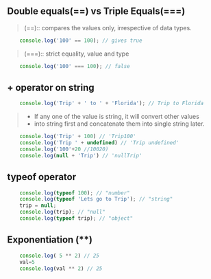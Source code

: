 ## Double equals(==) vs Triple Equals(===)

> (==):: compares the values only, irrespective of data types.
```javascript
    console.log('100' == 100); // gives true
```
> (===):: strict equality, value and type
```javascript 
    console.log('100' === 100); // false
```
## + operator on string
```javascript
    console.log('Trip' + ' to ' + 'Florida'); // Trip to Florida
```
>- If any one of the value is string, it will convert other values 
>- into string first and concatenate them into single string later.
```javascript
    console.log('Trip' + 100) // 'Trip100'
    console.log('Trip ' + undefined) // 'Trip undefined' 
    console.log('100'+20 //10020)
    console.log(null + 'Trip') // 'nullTrip'
```
## typeof operator
```javascript
    console.log(typeof 100); // "number"
    console.log(typeof 'Lets go to Trip'); // "string"
    trip = null; 
    console.log(trip); // "null"
    console.log(typeof trip); // "object"
```
## Exponentiation (**)
```javascript
    console.log( 5 ** 2) // 25
    val=5
    console.log(val ** 2) // 25
```